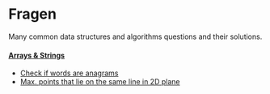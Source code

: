 Fragen
=======

Many common data structures and algorithms questions and their solutions.

#### [Arrays & Strings](src/com.arrays_strings)

- [Check if words are anagrams](src/com/arrays_strings/Anagrams.java)
- [Max. points that lie on the same line in 2D plane](src/com/array_strings/MaxPointsOnLineIn2DPlane.java)